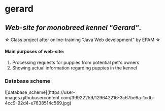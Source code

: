 # gerard
<h2><i>Web-site for monobreed kennel "Gerard"</i>.</h2>
☆ Class project after online-training "Java Web development" by EPAM ☆

<h4>Main purposes of web-site:</h4>
<ol type="1">
  <li>Processing requests for puppies from potential pet's owners </li>
  <li>Showing actual information regarding puppies in the kennel </li>
</ol>
<h3>Database scheme</h3>
![database_scheme](https://user-images.githubusercontent.com/39922259/129642216-3c67be9a-1cdb-4cc9-92d4-e7638514c569.jpg)
